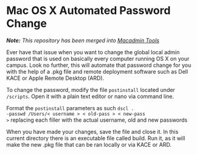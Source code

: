 # Mac OS X Automated Password Change

***Note:***
*This repository has been merged into [Macadmin Tools](https://github.com/joshuanasiatka/Macadmin-Tools)*

Ever have that issue when you want to change the global local admin password that is used on basically every computer running OS X on your campus. Look no further, this will automate that password change for you with the help of a .pkg file and remote deployment software such as Dell KACE or Apple Remote Desktop (ARD).

To change the password, modify the file <code>postinstall</code> located under <code>/scripts</code>. Open it with a plain text editor or nano via command line.

Format the <code>postinstall</code> parameters as such
<code>dscl . -passwd /Users/< username > < old-pass > < new-pass ></code>
replacing each filler with the actual username, old and new passwords

When you have made your changes, save the file and close it.
In this current directory there is an executable file called build. Run it,
as it will make the new .pkg file that can be ran locally or via KACE or ARD.

